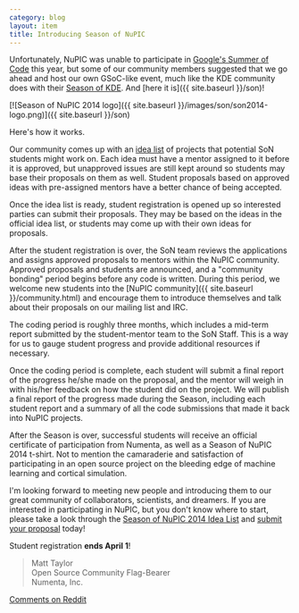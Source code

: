 ```yaml
---
category: blog
layout: item
title: Introducing Season of NuPIC
---
```


Unfortunately, NuPIC was unable to participate in [Google's Summer of Code](https://www.google-melange.com/gsoc/homepage/google/gsoc2014) this year, but some of our community members suggested that we go ahead and host our own GSoC-like event, much like the KDE community does with their [Season of KDE](https://season.kde.org/). And [here it is]({{ site.baseurl }}/son)!

[![Season of NuPIC 2014 logo]({{ site.baseurl }}/images/son/son2014-logo.png)]({{ site.baseurl }}/son)

Here's how it works.

Our community comes up with an [idea list](https://github.com/numenta/nupic/wiki/Season-of-NuPIC-2014-Idea-List) of projects that potential SoN students might work on. Each idea must have a mentor assigned to it before it is approved, but unapproved issues are still kept around so students may base their proposals on them as well. Student proposals based on approved ideas with pre-assigned mentors have a better chance of being accepted.

Once the idea list is ready, student registration is opened up so interested parties can submit their proposals. They may be based on the ideas in the official idea list, or students may come up with their own ideas for proposals.

After the student registration is over, the SoN team reviews the applications and assigns approved proposals to mentors within the NuPIC community. Approved proposals and students are announced, and a "community bonding" period begins before any code is written. During this period, we welcome new students into the [NuPIC community]({{ site.baseurl }}/community.html) and encourage them to introduce themselves and talk about their proposals on our mailing list and IRC.

The coding period is roughly three months, which includes a mid-term report submitted by the student-mentor team to the SoN Staff. This is a way for us to gauge student progress and provide additional resources if necessary.

Once the coding period is complete, each student will submit a final report of the progress he/she made on the proposal, and the mentor will weigh in with his/her feedback on how the student did on the project. We will publish a final report of the progress made during the Season, including each student report and a summary of all the code submissions that made it back into NuPIC projects.

After the Season is over, successful students will receive an official certificate of participation from Numenta, as well as a Season of NuPIC 2014 t-shirt. Not to mention the camaraderie and satisfaction of participating in an open source project on the bleeding edge of machine learning and cortical simulation.

I'm looking forward to meeting new people and introducing them to our great community of collaborators, scientists, and dreamers. If you are interested in participating in NuPIC, but you don't know where to start, please take a look through the [Season of NuPIC 2014 Idea List](https://github.com/numenta/nupic/wiki/Season-of-NuPIC-2014-Idea-List) and [submit your proposal](http://numenta.org/son/2014/register.html) today!

Student registration **ends April 1**!

> Matt Taylor <br/>
> Open Source Community Flag-Bearer <br/>
> Numenta, Inc.

[Comments on Reddit](http://www.reddit.com/r/MachineLearning/comments/209gpg/introducing_season_of_nupic/)
